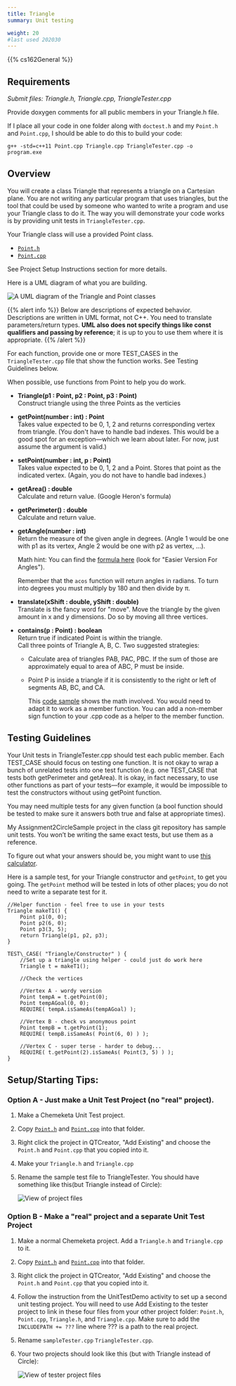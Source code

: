 ```yaml
---
title: Triangle
summary: Unit testing

weight: 20
#last used 202030
---
```


{{% cs162General %}}

## Requirements

*Submit files: Triangle.h, Triangle.cpp, TriangleTester.cpp*

Provide doxygen comments for all public members in your Triangle.h file.

If I place all your code in one folder along with `doctest.h` and my
`Point.h` and `Point.cpp`, I should be able to do this to build your code:

`g++ -std=c++11 Point.cpp Triangle.cpp TriangleTester.cpp -o program.exe`

## Overview

You will create a class Triangle that represents a triangle on a Cartesian
plane.  You are not writing any particular program that uses triangles,
but the tool that could be used by someone who wanted to write a program
and use your Triangle class to do it. The way you will demonstrate your
code works is by providing unit tests in `TriangleTester.cpp`.

Your Triangle class will use a provided Point class.

* [`Point.h`](Point.h)
* [`Point.cpp`](Point.cpp)

See Project Setup Instructions section for more details.

Here is a UML diagram of what you are building.

![A UML diagram of the Triangle and Point classes](UML.png)

{{% alert info %}}
Below are descriptions of expected behavior. Descriptions are written
in UML format, not C++. You need to translate parameters/return types.
**UML also does not specify things like const qualifiers and passing by
reference**; it is up to you to use them where it is appropriate.
{{% /alert %}}

For each function, provide one or more TEST\_CASES in the
`TriangleTester.cpp` file that show the function works. See Testing
Guidelines below.

When possible, use functions from Point to help you do work.

  - **Triangle(p1 : Point, p2 : Point, p3 : Point)**  
    Construct triangle using the three Points as the verticies

  - **getPoint(number : int) : Point**  
    Takes value expected to be 0, 1, 2 and returns corresponding vertex
    from triangle. (You don't have to handle bad indexes. This would be
    a good spot for an exception—which we learn about later. For now,
    just assume the argument is valid.)

  - **setPoint(number : int, p : Point)**  
    Takes value expected to be 0, 1, 2 and a Point. Stores that point as
    the indicated vertex. (Again, you do not have to handle bad
    indexes.)

  - **getArea() : double**  
    Calculate and return value. (Google Heron's formula)

  - **getPerimeter() : double**  
    Calculate and return value.

  - **getAngle(number : int)**  
    Return the measure of the given angle in degrees. (Angle 1 would be
    one with p1 as its vertex, Angle 2 would be one with p2 as vertex, …).

    Math hint: You can find the [formula here] (look for "Easier Version For Angles").

      [formula here]: https://www.mathsisfun.com/algebra/trig-cosine-law.html

    Remember that the `acos` function will return angles in radians. To turn into degrees you must multiply by 180 and then divide by π.

  - **translate(xShift : double, yShift : double)**  
    Translate is the fancy word for "move". Move the triangle by the
    given amount in x and y dimensions. Do so by moving all three
    vertices.

  - **contains(p : Point) : boolean**  
    Return true if indicated Point is within the triangle.  
    Call three points of Triangle A, B, C. Two suggested strategies:
    
      - Calculate area of triangles PAB, PAC, PBC. If the sum of those
        are approximately equal to area of ABC, P must be inside.
    
      - Point P is inside a triangle if it is consistently to the right
        or left of segments AB, BC, and CA.  

        This [code sample] shows the math involved. You would need to
        adapt it to work as a member function. You can add a non-member
        sign function to your .cpp code as a helper to the member
        function.

          [code sample]: https://stackoverflow.com/questions/2049582/how-to-determine-if-a-point-is-in-a-2d-triangle?lq=1

## Testing Guidelines

Your Unit tests in TriangleTester.cpp should test each public member.
Each TEST\_CASE should focus on testing one function. It is not okay
to wrap a bunch of unrelated tests into one test function (e.g. one
TEST\_CASE that tests both getPerimeter and getArea). It is okay, in fact
necessary, to use other functions as part of your tests—for example,
it would be impossible to test the constructors without using getPoint
function.

You may need multiple tests for any given function (a bool function
should be tested to make sure it answers both true and false at
appropriate times).

My Assignment2CircleSample project in the class git repository has sample
unit tests. You won’t be writing the same exact tests, but use them
as a reference.

To figure out what your answers should be, you might want to use [this calculator].

  [this calculator]: https://www.triangle-calculator.com/?what=vc

Here is a sample test, for your Triangle constructor and `getPoint`,
to get you going.  The `getPoint` method will be tested in lots of other
places; you do not need to write a separate test for it.

```
//Helper function - feel free to use in your tests
Triangle makeT1() {
    Point p1(0, 0);
    Point p2(6, 0);
    Point p3(3, 5);
    return Triangle(p1, p2, p3);
}

TEST\_CASE( "Triangle/Constructor" ) {
    //Set up a triangle using helper - could just do work here
    Triangle t = makeT1();

    //Check the vertices

    //Vertex A - wordy version
    Point tempA = t.getPoint(0);
    Point tempAGoal(0, 0);
    REQUIRE( tempA.isSameAs(tempAGoal) );

    //Vertex B - check vs anonymous point
    Point tempB = t.getPoint(1);
    REQUIRE( tempB.isSameAs( Point(6, 0) ) );

    //Vertex C - super terse - harder to debug...
    REQUIRE( t.getPoint(2).isSameAs( Point(3, 5) ) );
}
```

## Setup/Starting Tips:

### Option A - Just make a Unit Test Project (no "real" project).

1. Make a Chemeketa Unit Test project.

2. Copy [`Point.h`](Point.h) and [`Point.cpp`](Point.cpp) into that folder.

3. Right click the project in QTCreator, "Add Existing" and choose the
    `Point.h` and `Point.cpp` that you copied into it.

4. Make your `Triangle.h` and `Triangle.cpp`

5. Rename the sample test file to TriangleTester. You should have something like
    this(but Triangle instead of Circle):  

    ![View of project files](project.png)

### Option B - Make a "real" project and a separate Unit Test Project

1. Make a normal Chemeketa project. Add a `Triangle.h` and `Triangle.cpp` to it.

1. Copy [`Point.h`](Point.h) and [`Point.cpp`](Point.cpp) into that folder.

1. Right click the project in QTCreator, "Add Existing" and choose the
    `Point.h` and `Point.cpp` that you copied into it. 

1. Follow the instruction from the UnitTestDemo activity to set up a
    second unit testing project. You will need to use Add Existing to
    the tester project to link in these four files from your other
    project folder: `Point.h`, `Point.cpp`, `Triangle.h`, and `Triangle.cpp`.
    Make sure to add the `INCLUDEPATH += ???` line where ??? is a path to
    the real project.

1. Rename `sampleTester.cpp` `TriangleTester.cpp`.

1. Your two projects should look like this (but with Triangle instead
    of Circle):  

    ![View of tester project files](testerproject.png)
